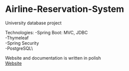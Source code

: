 # Airline-Reservation-System
University database project 

Technologies:
-Spring Boot: MVC, JDBC\
-Thymeleaf\
-Spring Security\
-PostgreSQL\

Website and documentation is written in polish\
[Website](http://ars-env-2.eba-95hxk22h.us-east-2.elasticbeanstalk.com/)
